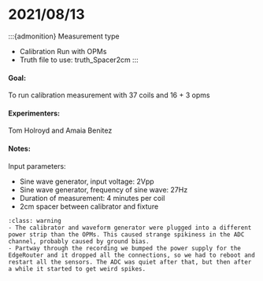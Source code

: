 # 2021/08/13

:::{admonition} Measurement type
- Calibration Run with OPMs
- Truth file to use: truth_Spacer2cm
:::

#### Goal: 
To run calibration measurement with 37 coils and 16 + 3 opms

#### Experimenters: 
Tom Holroyd and Amaia Benitez

#### Notes:
Input parameters:
- Sine wave generator, input voltage: 2Vpp
- Sine wave generator, frequency of sine wave: 27Hz 
- Duration of measurement: 4 minutes per coil
- 2cm spacer between calibrator and fixture


```{admonition} Issues
:class: warning
- The calibrator and waveform generator were plugged into a different power strip than the OPMs. This caused strange spikiness in the ADC channel, probably caused by ground bias. 
- Partway through the recording we bumped the power supply for the EdgeRouter and it dropped all the connections, so we had to reboot and restart all the sensors. The ADC was quiet after that, but then after a while it started to get weird spikes.
```

